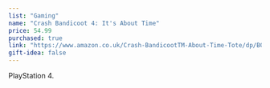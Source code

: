 ```yaml
---
list: "Gaming"
name: "Crash Bandicoot 4: It's About Time"
price: 54.99
purchased: true
link: "https://www.amazon.co.uk/Crash-BandicootTM-About-Time-Tote/dp/B08CBNQ4YM/"
gift-idea: false
---
```

PlayStation 4.